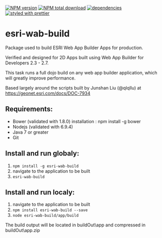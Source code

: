 [![NPM version](https://img.shields.io/npm/v/esri-wab-build.svg)](https://www.npmjs.com/package/esri-wab-build) [![NPM total download](https://img.shields.io/npm/dt/esri-wab-build.svg)](https://www.npmjs.com/package/esri-wab-build) [![dependencies](https://david-dm.org/gbochenek/esri-wab-build.svg)](https://david-dm.org/gbochenek/esri-wab-build) [![styled with prettier](https://img.shields.io/badge/styled_with-prettier-ff69b4.svg)](https://github.com/prettier/prettier)

# esri-wab-build
Package used to build ESRI Web App Builder Apps for production.

Verified and designed for 2D Apps built using Web App Builder for Developers 2.3 - 2.7.

This task runs a full dojo build on any web app builder application, which will greatly improve performance.

Based largely around the scripts built by Junshan Liu (@qlqllu) at https://geonet.esri.com/docs/DOC-7934

## Requirements:
* Bower (validated with 1.8.0)
  installation : npm install -g bower
* Nodejs (validated with 6.9.4)
* Java 7 or greater
* Git

## Install  and run globaly:
1. ```npm install -g esri-wab-build```
2. navigate to the application to be built
3. ```esri-wab-build```

## Install  and run localy:
1. navigate to the application to be built
2. ```npm install esri-wab-build --save```
3. ```node esri-wab-build/app/build```

The build output will be located in buildOut\app and compressed in buildOut\app.zip
